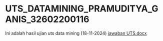 # UTS_DATAMINING_PRAMUDITYA_GANIS_32602200116
Ini adalah hasil ujian uts data mining (18-11-2024)
[jawaban UTS.docx](https://github.com/user-attachments/files/17791862/jawaban.UTS.docx)

